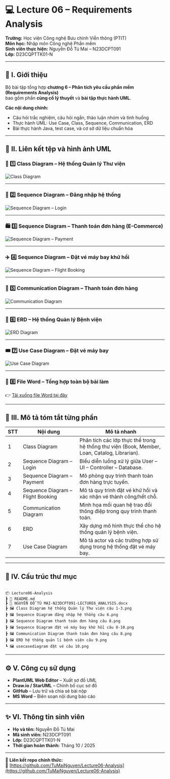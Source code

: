 # 💻 Lecture 06 – Requirements Analysis  
**Trường:** Học viện Công nghệ Bưu chính Viễn thông (PTIT)  
**Môn học:** Nhập môn Công nghệ Phần mềm  
**Sinh viên thực hiện:** Nguyễn Đỗ Tú Mai – N23DCPT091  
**Lớp:** D23CQPTTK01-N  

---

## 📘 I. Giới thiệu
Bộ bài tập tổng hợp **chương 6 – Phân tích yêu cầu phần mềm (Requirements Analysis)**  
bao gồm phần **củng cố lý thuyết** và **bài tập thực hành UML**.  

**Các nội dung chính:**
- Câu hỏi trắc nghiệm, câu hỏi ngắn, thảo luận nhóm và tình huống  
- Thực hành UML: Use Case, Class, Sequence, Communication, ERD  
- Bài thực hành Java, test case, và cơ sở dữ liệu chuẩn hóa  

---

## 🧩 II. Liên kết tệp và hình ảnh UML

### 🧱 1️⃣ Class Diagram – Hệ thống Quản lý Thư viện  
![Class Diagram](https://github.com/TuMaiNguyen/Lecture06-Analysis/blob/main/Class%20Diagram%20hệ%20thống%20Quản%20lý%20Thư%20viện%20câu%201-3.png?raw=true)

---

### 🔁 2️⃣ Sequence Diagram – Đăng nhập hệ thống  
![Sequence Diagram – Login](https://github.com/TuMaiNguyen/Lecture06-Analysis/blob/main/Sequence%20Diagram%20đăng%20nhập%20hệ%20thống%20câu%206.png?raw=true)

---

### 🛍️ 3️⃣ Sequence Diagram – Thanh toán đơn hàng (E-Commerce)  
![Sequence Diagram – Payment](https://github.com/TuMaiNguyen/Lecture06-Analysis/blob/main/Sequence%20Diagram%20thanh%20toán%20đơn%20hàng%20câu%208.png?raw=true)

---

### ✈️ 4️⃣ Sequence Diagram – Đặt vé máy bay khứ hồi  
![Sequence Diagram – Flight Booking](https://github.com/TuMaiNguyen/Lecture06-Analysis/blob/main/Sequence%20Diagram%20đặt%20vé%20máy%20bay%20khứ%20hồi%20câu%208-10.png?raw=true)

---

### 🧭 5️⃣ Communication Diagram – Thanh toán đơn hàng  
![Communication Diagram](https://github.com/TuMaiNguyen/Lecture06-Analysis/blob/main/Communication%20Diagram%20thanh%20toán%20đơn%20hàng%20câu%208.png?raw=true)

---

### 🏥 6️⃣ ERD – Hệ thống Quản lý Bệnh viện  
![ERD Diagram](https://github.com/TuMaiNguyen/Lecture06-Analysis/blob/main/ERD%20hệ%20thống%20quản%20lí%20bệnh%20viện%20câu%209.png?raw=true)

---

### 🎟️ 7️⃣ Use Case Diagram – Đặt vé máy bay  
![Use Case Diagram](https://github.com/TuMaiNguyen/Lecture06-Analysis/blob/main/usecasediagram%20đặt%20vé%20câu%2010.png?raw=true)

---

### 📄 8️⃣ File Word – Tổng hợp toàn bộ bài làm  
👉 [Tải xuống file Word tại đây](https://github.com/TuMaiNguyen/Lecture06-Analysis/blob/main/NGUYỄN%20ĐỖ%20TÚ%20MAI-N23DCPT091-LECTURE6_ANALYSIS.docx)

---

## 🧮 III. Mô tả tóm tắt từng phần

| STT | Nội dung | Mô tả nhanh |
|-----|-----------|-------------|
| 1 | Class Diagram | Phân tích các lớp thực thể trong hệ thống thư viện (Book, Member, Loan, Catalog, Librarian). |
| 2 | Sequence Diagram – Login | Biểu diễn luồng xử lý giữa User – UI – Controller – Database. |
| 3 | Sequence Diagram – Payment | Mô phỏng quy trình thanh toán đơn hàng trực tuyến. |
| 4 | Sequence Diagram – Flight Booking | Mô tả quy trình đặt vé khứ hồi và xác nhận vé thành công/hết chỗ. |
| 5 | Communication Diagram | Minh họa mối quan hệ trao đổi thông điệp trong quy trình thanh toán. |
| 6 | ERD | Xây dựng mô hình thực thể cho hệ thống quản lý bệnh viện. |
| 7 | Use Case Diagram | Mô tả actor và các trường hợp sử dụng trong hệ thống đặt vé máy bay. |

---

## 🧭 IV. Cấu trúc thư mục
```

📦 Lecture06-Analysis
┣ 📜 README.md
┣ 📜 NGUYỄN ĐỖ TÚ MAI-N23DCPT091-LECTURE6_ANALYSIS.docx
┣ 🖼️ Class Diagram hệ thống Quản lý Thư viện câu 1-3.png
┣ 🖼️ Sequence Diagram đăng nhập hệ thống câu 6.png
┣ 🖼️ Sequence Diagram thanh toán đơn hàng câu 8.png
┣ 🖼️ Sequence Diagram đặt vé máy bay khứ hồi câu 8-10.png
┣ 🖼️ Communication Diagram thanh toán đơn hàng câu 8.png
┣ 🖼️ ERD hệ thống quản lí bệnh viện câu 9.png
┗ 🖼️ usecasediagram đặt vé câu 10.png

```

---

## ⚙️ V. Công cụ sử dụng
- **PlantUML Web Editor** – Xuất sơ đồ UML  
- **Draw.io / StarUML** – Chỉnh bố cục sơ đồ  
- **GitHub** – Lưu trữ và chia sẻ bài nộp  
- **MS Word** – Biên soạn nội dung báo cáo  

---

## ✨ VI. Thông tin sinh viên
- **Họ và tên:** Nguyễn Đỗ Tú Mai  
- **Mã sinh viên:** N23DCPT091  
- **Lớp:** D23CQPTTK01-N   
- **Thời gian hoàn thành:** Tháng 10 / 2025  

---

📍 **Liên kết repo chính thức:**  
🔗 [https://github.com/TuMaiNguyen/Lecture06-Analysis](https://github.com/TuMaiNguyen/Lecture06-Analysis)
